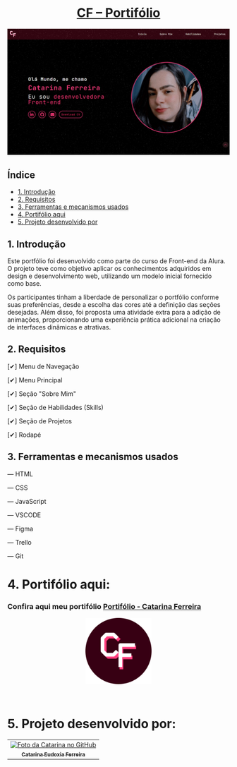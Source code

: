 # <h1 align="center"> [CF – Portifólio](https://catarinaeudoxia.github.io/portifolio/) </h1>


<p align="center">
  <img src="src/assets/inicio-imagem.png" alt="Imagem do portifólio" >
</p>

## Índice

* [1. Introdução](#1-introdução)
* [2. Requisitos](#2-requisitos)
* [3. Ferramentas e mecanismos usados](#3-ferramentas-e-mecanismos-usados)
* [4. Portifólio aqui](#4-portifólio-aqui)
* [5. Projeto desenvolvido por](#5-projeto-desenvolvido-por)



## 1. Introdução

Este portfólio foi desenvolvido como parte do curso de Front-end da Alura. O projeto teve como objetivo aplicar os conhecimentos adquiridos em design e desenvolvimento web, utilizando um modelo inicial fornecido como base. 

Os participantes tinham a liberdade de personalizar o portfólio conforme suas preferências, desde a escolha das cores até a definição das seções desejadas. Além disso, foi proposta uma atividade extra para a adição de animações, proporcionando uma experiência prática adicional na criação de interfaces dinâmicas e atrativas.

## 2. Requisitos

[✔] Menu de Navegação

[✔] Menu Principal

[✔] Seção "Sobre Mim"

[✔] Seção de Habilidades (Skills)

[✔] Seção de Projetos

[✔] Rodapé


## 3. Ferramentas e mecanismos usados
— HTML

— CSS

— JavaScript

— VSCODE

— Figma

— Trello

— Git

# 4. Portifólio aqui:

### Confira aqui meu portifólio [Portifólio - Catarina Ferreira](https://catarinaeudoxia.github.io/portifolio/)

<p align="center">
  <img src="src/assets/window-icon.svg" alt="Imagem com o logo das iniciais CF" width="150">
</p>

<br>

# 5. Projeto desenvolvido por:

  <table>
    <tr>
      <td align="center">
        <a href="#">
          <img src="https://avatars.githubusercontent.com/u/129068843?s=400&u=07f6693114af32c3fc33f1913fde52c78b9dfd85&v=4" width="100px;" alt="Foto da Catarina no GitHub"/><br>
          <sub>
            <b>Catarina Eudoxia Ferreira</b>
          </sub>
        </a>
      </td>
    </tr>
  </table>
